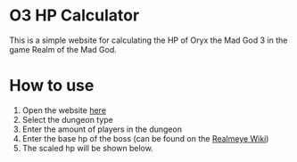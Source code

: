 # O3 HP Calculator

This is a simple website for calculating the HP of Oryx the Mad God 3 in the game Realm of the Mad God.

# How to use

1. Open the website [here](https://calc.kaibi.xyz/)
2. Select the dungeon type 
3. Enter the amount of players in the dungeon
4. Enter the base hp of the boss (can be found on the [Realmeye Wiki](https://realmeye.com/wiki/dungeon-bosses))
5. The scaled hp will be shown below.


